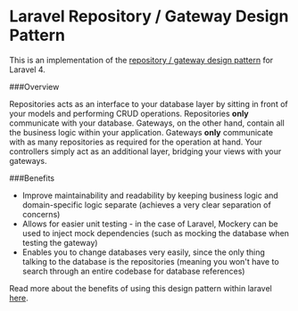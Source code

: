 Laravel Repository / Gateway Design Pattern
==========================

This is an implementation of the [repository / gateway design pattern](http://msdn.microsoft.com/en-us/library/ff649690.aspx) for Laravel 4.

###Overview

Repositories acts as an interface to your database layer by sitting in front of your models and performing CRUD operations. Repositories **only** communicate with your database. Gateways, on the other hand, contain all the business logic within your application. Gateways **only** communicate with as many repositories as required for the operation at hand. Your controllers simply act as an additional layer, bridging your views with your gateways.

###Benefits 
 * Improve maintainability and readability by keeping business logic and domain-specific logic separate (achieves a very clear separation of concerns) 
 * Allows for easier unit testing - in the case of Laravel, Mockery can be used to inject mock dependencies (such as mocking the database when testing the gateway)
 * Enables you to change databases very easily, since the only thing talking to the database is the repositories (meaning you won't have to search through an entire codebase for database references)
 
Read more about the benefits of using this design pattern within laravel [here](ryantablada.com/post/two-design-patterns-that-will-make-your-applications-better).